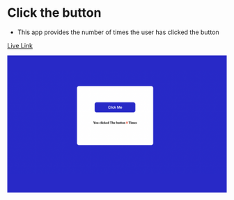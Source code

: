 # Click the button

- This app provides the number of times the user has clicked the button

[Live Link](https://btnclick.netlify.app/)

![Image](./Image/Clicked_Me.png)